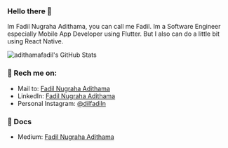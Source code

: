 ### Hello there 👋

Im Fadil Nugraha Adithama, you can call me Fadil.
Im a Software Engineer especially Mobile App Developer using Flutter. But I also can do a little bit using React Native.

![adithamafadil's GitHub Stats](https://github-readme-stats.vercel.app/api?username=adithamafadil&&show_icons=true&count_private=true&title_color=6F9EFE&icon_color=A8FE6F&text_color=F0F0FA&bg_color=161616)

### 📧 Rech me on:
- Mail to: [Fadil Nugraha Adithama](mailto:dil.projek@gmail.com)
- LinkedIn: [Fadil Nugraha Adithama](https://www.linkedin.com/in/adithamafadil/)
- Personal Instagram: [@dilfadiln](https://www.instagram.com/dilfadiln/)

### 📄 Docs
- Medium: [Fadil Nugraha Adithama](https://medium.com/@adithamafadil)

